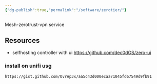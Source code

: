 ```yaml
---
{"dg-publish":true,"permalink":"/software/zerotier/"}
---
```



Mesh-zerotrust-vpn service

## Resources
- selfhosting controller with ui https://github.com/dec0dOS/zero-ui


### install on unifi usg
```gist
https://gist.github.com/OvrAp3x/aa5c43d000ecaa71045fd67549d9fb91
```